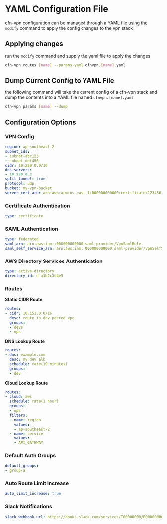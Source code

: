 # YAML Configuration File

cfn-vpn configuration can be managed through a YAML file using the `modify` command to apply the config changes to the vpn stack

## Applying changes

run the `modify` command and supply the yaml file to apply the changes

```sh
cfn-vpn routes [name] --params-yaml cfnvpn.[name].yaml
```

## Dump Current Config to YAML File

the following command will take the current config of a cfn-vpn stack and dump the contents into a YAML file named `cfnvpn.[name].yaml`

```sh
cfn-vpn params [name] --dump
```

## Configuration Options

### VPN Config

```yaml
region: ap-southeast-2
subnet_ids:
- subnet-abc123
- subnet-def456
cidr: 10.250.0.0/16
dns_servers:
- 10.250.0.2
split_tunnel: true
protocol: udp
bucket: my-vpn-bucket
server_cert_arn: arn:aws:acm:us-east-1:000000000000:certificate/123456
```

### Certificate Authentication

```yaml
type: certificate
```

### SAML Authentication

```yaml
type: federated
saml_arn: arn:aws:iam::000000000000:saml-provider/VpnSamlRole
saml_self_service_arn: arn:aws:iam::000000000000:saml-provider/VpnSelfServiceSamlRole
```

### AWS Directory Services Authentication

```yaml
type: active-directory
directory_id: d-a1b2c3d4e5
```

### Routes

**Static CIDR Route**

```yaml
routes:
- cidr: 10.151.0.0/16
  desc: route to dev peered vpc
  groups:
  - devs
  - ops
```

**DNS Lookup Route**

```yaml
routes:
- dns: example.com
  desc: my dev alb
  schedule: rate(10 minutes)
  groups:
  - dev
```

**Cloud Lookup Route**

```yaml
routes:
- cloud: aws
  schedule: rate(1 hour)
  groups:
  - ops
  filters:
  - name: region
    values:
    - ap-southeast-2
  - name: service
    values:
    - API_GATEWAY
```

### Default Auth Groups

```yaml
default_groups:
- group-a
```

### Auto Route Limit Increase

```yaml
auto_limit_increase: true
```

### Slack Notifications

```yaml
slack_webhook_url: https://hooks.slack.com/services/T00000000/B00000000/XXXXXXXXXXXXXXXXXXXXXXXX
```